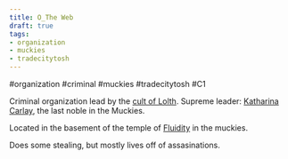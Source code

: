 ```yaml
---
title: O_The Web
draft: true
tags:
- organization
- muckies
- tradecitytosh
---
```


#organization #criminal #muckies #tradecitytosh #C1

Criminal organization lead by the [cult of Lolth](obsidian://open?vault=World%20Wiki&file=Confederation%20of%20Cernia%2FTradecity%20Tosh%2FMuckies%2FO_Cult%20of%20Lolth). Supreme leader: [Katharina Carlay](obsidian://open?vault=World%20Wiki&file=Confederation%20of%20Cernia%2FTradecity%20Tosh%2FMuckies%2FP_Katharina%20Carlay), the last noble in the Muckies.

Located in the basement of the temple of [Fluidity](obsidian://open?vault=World%20Wiki&file=_Pantheon%2FG_Fluidity) in the muckies.

Does some stealing, but mostly lives off of assasinations.
